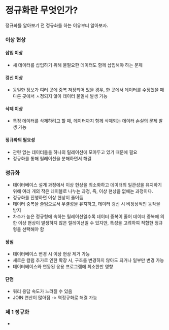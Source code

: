 # 정규화란 무엇인가?

정규화를 알아보기 전 정규화를 하는 이유부터 알아보자.

### 이상 현상
#### 삽입 이상
- 새 데이터를 삽입하기 위해 불필요한 데이터도 함께 삽입해야 하는 문제

#### 갱신 이상
- 동일한 정보가 여러 곳에 중복 저장되어 있을 경우, 한 곳에서 데이터를 수정했을 때 다른 곳에서 ㅅ정되지 않아 데이터 불일치 발생 가능

#### 삭제 이상
- 특정 데이터를 삭제하려고 할 때, 데이터까지 함께 삭제되는 데이터 손실의 문제 발생 가능

#### 정규화의 필요성
- 관련 없는 데이터들을 하나의 릴레이션에 모아두고 있기 때문에 필요
- 정규화를 통해 릴레이션을 분해하면서 해결

### 정규화
- 데이터베이스 설계 과정에서 이상 현상을 최소화하고 데이터의 일관성을 유지하기 위해 여러 개의 작은 테이블로 나누는 과정, 즉, 이상 현상을 없애는 과정이다.
- 정규화를 진행하면 이상 현상이 줄어듬
- 데이터 중복을 줄임으로서 무결성을 유지하고, 데이터 갱신 시 비정상적인 동작을 방지
- 차수가 높은 정규형에 속하는 릴레이션일수록 데이터 중복이 줄어 데이터 중복에 의한 이상 현상이 발생하지 않은 릴레이션일 수 있지만, 특성을 고려하여 적합한 정규형을 선택해야 함

#### 장점
- 데이터베이스 변경 시 이상 현상 제거 가능
- 새로운 컬럼 추가로 인한 확장 시, 구조를 변경하지 않아도 되거나 일부만 변경 가능
- 데이터베이스와 연동된 응용 프로그램에 최소한만 영향

#### 단점
- 쿼리 응답 속도가 느려질 수 있음
- JOIN 연산이 많아짐 -> 역정규화로 해결 가능

### 제 1 정규화
- 
